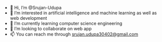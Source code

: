 - 👋 Hi, I’m @Srujan-Udupa
- 👀 I’m interested in artificial intelligence and machine learning as well as web development
- 🌱 I’m currently learning computer science engineering 
- 💞️ I’m looking to collaborate on web app
- 📫 You can reach me through srujan.udupa30402@gmail.com

<!---
Srujan-Udupa/Srujan-Udupa is a ✨ special ✨ repository because its `README.md` (this file) appears on your GitHub profile.
You can click the Preview link to take a look at your changes.
--->
